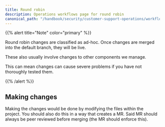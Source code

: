 ```yaml
---
title: Round robin
description: Operations workflows page for round robin
canonical_path: "/handbook/security/customer-support-operations/workflows/zendesk/round-robin"
---
```


{{% alert title="Note" color="primary" %}}

Round robin changes are classified as ad-hoc. Once changes are merged into the default branch, they will be live.

These also usually involve changes to other components we manage.

This can mean changes can cause severe problems if you have not thoroughly tested them.

{{% /alert %}}

## Making changes

Making the changes would be done by modifying the files within the project. You should also do this in a way that creates a MR. Said MR should always be peer reviewed before merging (the MR should enforce this).

